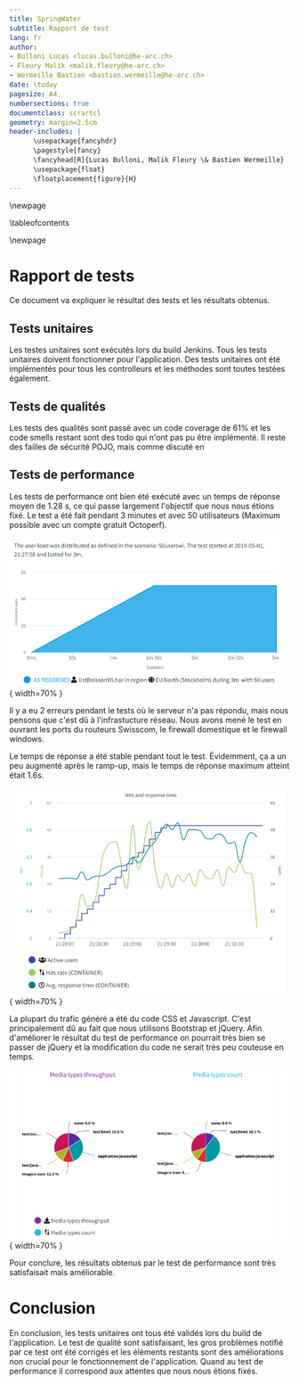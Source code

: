 ```yaml
---
title: SpringWater
subtitle: Rapport de test
lang: fr
author:
- Bulloni Lucas <lucas.bulloni@he-arc.ch>
- Fleury Malik <malik.fleury@he-arc.ch>
- Wermeille Bastien <bastien.wermeille@he-arc.ch>
date: \today
pagesize: A4
numbersections: true
documentclass: scrartcl
geometry: margin=2.5cm
header-includes: |
      \usepackage{fancyhdr}
      \pagestyle{fancy}
      \fancyhead[R]{Lucas Bulloni, Malik Fleury \& Bastien Wermeille}
      \usepackage{float}
      \floatplacement{figure}{H}
---
```


\newpage

\tableofcontents

\newpage

# Rapport de tests

Ce document va expliquer le résultat des tests et les résultats obtenus.

## Tests unitaires

Les testes unitaires sont exécutés lors du build Jenkins. Tous les tests unitaires doivent fonctionner pour l'application. Des tests unitaires ont été implémentés pour tous les controlleurs et les méthodes sont toutes testées également.

## Tests de qualités

Les tests des qualités sont passé avec un code coverage de 61% et les code smells restant sont des todo qui n'ont pas pu être implémenté. Il reste des failles de sécurité POJO, mais comme discuté en 

## Tests de performance
 
Les tests de performance ont bien été exécuté avec un temps de réponse moyen de 1.28 s, ce qui passe largement l'objectif que nous nous étions fixé. Le test a été fait pendant 3 minutes et avec 50 utilisateurs (Maximum possible avec un compte gratuit Octoperf).

![Octoperf résumé](octoperf1.png){ width=70% }

Il y a eu 2 erreurs pendant le tests où le serveur n'a pas répondu, mais nous pensons que c'est dû à l'infrastucture réseau. Nous avons mené le test en ouvrant les ports du routeurs Swisscom, le firewall domestique et le firewall windows.

Le temps de réponse a été stable pendant tout le test. Évidemment, ça a un peu augmenté après le ramp-up, mais le temps de réponse maximum atteint était 1.6s.

![Evolution du temps de réponse](octoperf2.png){ width=70% }

La plupart du trafic généré a été du code CSS et Javascript. C'est principalement dû au fait que nous utilisons Bootstrap et jQuery. Afin d'améliorer le résultat du test de performance on pourrait très bien se passer de jQuery et la modification du code ne serait très peu couteuse en temps.

![Répartition des ressources](octoperf3.png){ width=70% }

Pour conclure, les résultats obtenus par le test de performance sont très satisfaisait mais améliorable.

# Conclusion

En conclusion, les tests unitaires ont tous été validés lors du build de l'application. Le test de qualité sont satisfaisant, les gros problèmes notifié par ce test ont été corrigés et les éléments restants sont des améliorations non crucial pour le fonctionnement de l'application. Quand au test de performance il correspond aux attentes que nous nous étions fixés.